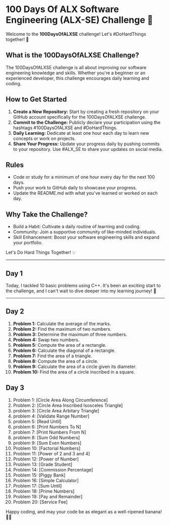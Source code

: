 # 100 Days Of ALX Software Engineering (ALX-SE) Challenge 🚀

Welcome to the **100DaysOfALXSE** challenge! Let's #DoHardThings together! 💪

## What is the 100DaysOfALXSE Challenge?

The 100DaysOfALXSE challenge is all about improving our software engineering knowledge and skills. Whether you're a beginner or an experienced developer, this challenge encourages daily learning and coding.

## How to Get Started

1. **Create a New Repository:** Start by creating a fresh repository on your GitHub account specifically for the 100DaysOfALXSE challenge.
2. **Commit to the Challenge:** Publicly declare your participation using the hashtags #100DaysOfALXSE and #DoHardThings.
3. **Daily Learning:** Dedicate at least one hour each day to learn new concepts or work on projects.
4. **Share Your Progress:** Update your progress daily by pushing commits to your repository. Use #ALX_SE to share your updates on social media.

## Rules

- Code or study for a minimum of one hour every day for the next 100 days.
- Push your work to GitHub daily to showcase your progress.
- Update the README.md with what you've learned or worked on each day.

## Why Take the Challenge?

- Build a Habit: Cultivate a daily routine of learning and coding.
- Community: Join a supportive community of like-minded individuals.
- Skill Enhancement: Boost your software engineering skills and expand your portfolio.

Let's Do Hard Things Together! 💡

---

## Day 1

Today, I tackled 10 basic problems using C++. It's been an exciting start to the challenge, and I can't wait to dive deeper into my learning journey! 🚀

---

## Day 2

1. **Problem 1:** Calculate the average of the marks.
2. **Problem 2:** Find the maximum of two numbers.
3. **Problem 3:** Determine the maximum of three numbers.
4. **Problem 4:** Swap two numbers.
5. **Problem 5:** Compute the area of a rectangle.
6. **Problem 6:** Calculate the diagonal of a rectangle.
7. **Problem 7:** Find the area of a triangle.
8. **Problem 8:** Compute the area of a circle.
9. **Problem 9:** Calculate the area of a circle given its diameter.
10. **Problem 10:** Find the area of a circle inscribed in a square.

## Day 3

1.  Problem  1: [Circle Area Along Circumference]
2.  Problem  2: [Circle Area Inscribed Isosceles Triangle]
3.  problem  3: [Circle Area Arbitary Triangle]
4.  problem  4: [Validate Range Number]
5.  problem  5: [Read Until]
6.  problem  6: [Print Numbers To N]
7.  problem  7: [Print Numbers From N]
8.  problem  8: [Sum Odd Numbers]
9.  problem  9: [Sum Even Numbers]
10. Problem 10: [Factorial Numbers]
11. Problem 11: [Power of 2 and 3 and 4]
12. Problem 12: [Power of Number]
13. Problem 13: [Grade Student]
14. Problem 14: [Commission Percentage]
15. Problem 15: [Piggy Bank]
16. Problem 16: [Simple Calculator]
17. Problem 17: [Sum Until]
18. Problem 18: [Prime Numbers]
19. Problem 19: [Pay and Remainder]
20. Problem 20: [Service Fee]

Happy coding, and may your code be as elegant as a well-ripened banana! 🍌😄

